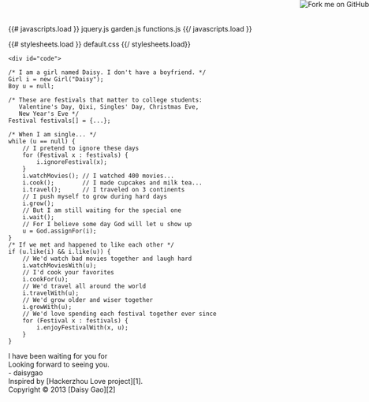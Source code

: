 <link rel="stylesheet" href="http://yandex.st/highlightjs/7.3/styles/idea.min.css">
<script type="text/javascript" src="http://yandex.st/highlightjs/7.3/highlight.min.js"></script>
<link href='http://fonts.googleapis.com/css?family=Satisfy|Joti+One' rel='stylesheet' type='text/css'>
{{# javascripts.load }}
  jquery.js
  garden.js
  functions.js
{{/ javascripts.load }}

{{# stylesheets.load }}
  default.css
{{/ stylesheets.load}}
<style type="text/css">
    @font-face {
        font-family: digit;
        src: url({{urls.media}}/digital-7-mono.ttf) format(truetype);
    }
</style>
<a href="https://github.com/daisygao/noLove" target="_blank"><img style="position: absolute; top: 0; right: 0; border: 0;" src="https://s3.amazonaws.com/github/ribbons/forkme_right_red_aa0000.png" alt="Fork me on GitHub"></a>
<div id="content">
    
    <div id="code">

    /* I am a girl named Daisy. I don't have a boyfriend. */
    Girl i = new Girl("Daisy");
    Boy u = null;

    /* These are festivals that matter to college students:
       Valentine's Day, Qixi, Singles' Day, Christmas Eve, 
       New Year's Eve */
    Festival festivals[] = {...};

    /* When I am single... */
    while (u == null) { 
        // I pretend to ignore these days 
        for (Festival x : festivals) {
            i.ignoreFestival(x);
        }
        i.watchMovies(); // I watched 400 movies...
        i.cook();        // I made cupcakes and milk tea... 
        i.travel();      // I traveled on 3 continents
        // I push myself to grow during hard days
        i.grow();   
        // But I am still waiting for the special one
        i.wait();       
        // For I believe some day God will let u show up
        u = God.assignFor(i);   
    }
    /* If we met and happened to like each other */
    if (u.like(i) && i.like(u)) {   
        // We'd watch bad movies together and laugh hard    
        i.watchMoviesWith(u);
        // I'd cook your favorites
        i.cookFor(u);
        // We'd travel all around the world
        i.travelWith(u);
        // We'd grow older and wiser together
        i.growWith(u);
        // We'd love spending each festival together ever since
        for (Festival x : festivals) {
            i.enjoyFestivalWith(x, u);
        }
    }

</div>
    <div id="animation">
        <canvas id="garden"></canvas>
        <div id="words">
            <div id="messages">
                I have been waiting for you for 
                <div id="elapseClock"></div>
            </div>
            <div id="hope">
                Looking forward to seeing you.
                <div class="signature">- daisygao</div>
            </div>
        </div>
    </div>
</div>
<div id="copyright">
    Inspired by [Hackerzhou Love project][1].<br>
    Copyright © 2013 [Daisy Gao][2]
</div>

[1]: https://github.com/hackerzhou/Love "Hackerzhou Love Github project"
[2]: http://daisygao.com "Daisy Gao Homepage"
